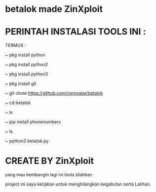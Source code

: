 # betalok made ZinXploit

# PERINTAH INSTALASI TOOLS INI :

TERMUX :

~ pkg install python

~ pkg install python2

~ pkg install python3

~ pkg install git 

~ git clone https://github.com/cerovatar/betalok

~ cd betalok

~ ls

~ pip install phonenumbers

~ ls

~ python3 betalok.py

# CREATE BY ZinXploit

yang mau kembangin lagi ini tools silahkan

project ini saya kerjakan untuk menghilangkan kegabutan serta Latihan.
